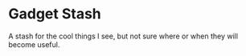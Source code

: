 # Gadget Stash

A stash for the cool things I see, but not sure where or when they will become useful.
